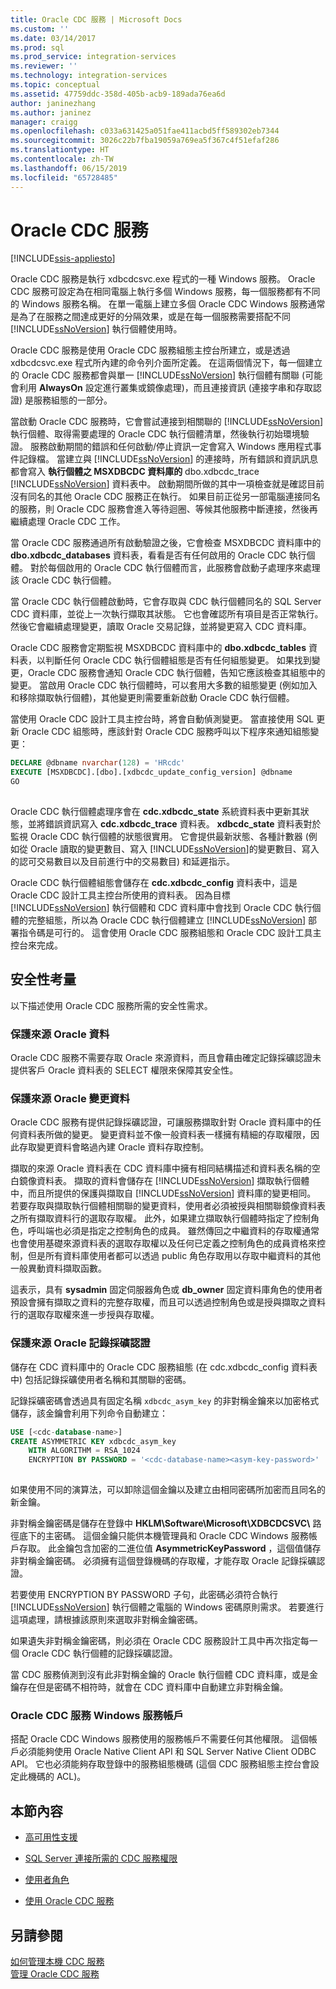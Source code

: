 ```yaml
---
title: Oracle CDC 服務 | Microsoft Docs
ms.custom: ''
ms.date: 03/14/2017
ms.prod: sql
ms.prod_service: integration-services
ms.reviewer: ''
ms.technology: integration-services
ms.topic: conceptual
ms.assetid: 47759ddc-358d-405b-acb9-189ada76ea6d
author: janinezhang
ms.author: janinez
manager: craigg
ms.openlocfilehash: c033a631425a051fae411acbd5ff589302eb7344
ms.sourcegitcommit: 3026c22b7fba19059a769ea5f367c4f51efaf286
ms.translationtype: HT
ms.contentlocale: zh-TW
ms.lasthandoff: 06/15/2019
ms.locfileid: "65728485"
---
```

# <a name="the-oracle-cdc-service"></a>Oracle CDC 服務

[!INCLUDE[ssis-appliesto](../../includes/ssis-appliesto-ssvrpluslinux-asdb-asdw-xxx.md)]


  Oracle CDC 服務是執行 xdbcdcsvc.exe 程式的一種 Windows 服務。 Oracle CDC 服務可設定為在相同電腦上執行多個 Windows 服務，每一個服務都有不同的 Windows 服務名稱。 在單一電腦上建立多個 Oracle CDC Windows 服務通常是為了在服務之間達成更好的分隔效果，或是在每一個服務需要搭配不同 [!INCLUDE[ssNoVersion](../../includes/ssnoversion-md.md)] 執行個體使用時。  
  
 Oracle CDC 服務是使用 Oracle CDC 服務組態主控台所建立，或是透過 xdbcdcsvc.exe 程式所內建的命令列介面所定義。 在這兩個情況下，每一個建立的 Oracle CDC 服務都會與單一 [!INCLUDE[ssNoVersion](../../includes/ssnoversion-md.md)] 執行個體有關聯 (可能會利用 **AlwaysOn** 設定進行叢集或鏡像處理)，而且連接資訊 (連接字串和存取認證) 是服務組態的一部分。  
  
 當啟動 Oracle CDC 服務時，它會嘗試連接到相關聯的 [!INCLUDE[ssNoVersion](../../includes/ssnoversion-md.md)] 執行個體、取得需要處理的 Oracle CDC 執行個體清單，然後執行初始環境驗證。 服務啟動期間的錯誤和任何啟動/停止資訊一定會寫入 Windows 應用程式事件記錄檔。 當建立與 [!INCLUDE[ssNoVersion](../../includes/ssnoversion-md.md)] 的連接時，所有錯誤和資訊訊息都會寫入 **執行個體之 MSXDBCDC 資料庫的** dbo.xdbcdc_trace [!INCLUDE[ssNoVersion](../../includes/ssnoversion-md.md)] 資料表中。 啟動期間所做的其中一項檢查就是確認目前沒有同名的其他 Oracle CDC 服務正在執行。 如果目前正從另一部電腦連接同名的服務，則 Oracle CDC 服務會進入等待迴圈、等候其他服務中斷連接，然後再繼續處理 Oracle CDC 工作。  
  
 當 Oracle CDC 服務通過所有啟動驗證之後，它會檢查 MSXDBCDC 資料庫中的 **dbo.xdbcdc_databases** 資料表，看看是否有任何啟用的 Oracle CDC 執行個體。 對於每個啟用的 Oracle CDC 執行個體而言，此服務會啟動子處理序來處理該 Oracle CDC 執行個體。  
  
 當 Oracle CDC 執行個體啟動時，它會存取與 CDC 執行個體同名的 SQL Server CDC 資料庫，並從上一次執行擷取其狀態。 它也會確認所有項目是否正常執行。 然後它會繼續處理變更，讀取 Oracle 交易記錄，並將變更寫入 CDC 資料庫。  
  
 Oracle CDC 服務會定期監視 MSXDBCDC 資料庫中的 **dbo.xdbcdc_tables** 資料表，以判斷任何 Oracle CDC 執行個體組態是否有任何組態變更。 如果找到變更，Oracle CDC 服務會通知 Oracle CDC 執行個體，告知它應該檢查其組態中的變更。 當啟用 Oracle CDC 執行個體時，可以套用大多數的組態變更 (例如加入和移除擷取執行個體)，其他變更則需要重新啟動 Oracle CDC 執行個體。  
  
 當使用 Oracle CDC 設計工具主控台時，將會自動偵測變更。 當直接使用 SQL 更新 Oracle CDC 組態時，應該針對 Oracle CDC 服務呼叫以下程序來通知組態變更：  
  
```sql
DECLARE @dbname nvarchar(128) = 'HRcdc'  
EXECUTE [MSXDBCDC].[dbo].[xdbcdc_update_config_version] @dbname  
GO  
  
```  
  
 Oracle CDC 執行個體處理序會在 **cdc.xdbcdc_state** 系統資料表中更新其狀態，並將錯誤資訊寫入 **cdc.xdbcdc_trace** 資料表。 **xdbcdc_state** 資料表對於監視 Oracle CDC 執行個體的狀態很實用。 它會提供最新狀態、各種計數器 (例如從 Oracle 讀取的變更數目、寫入 [!INCLUDE[ssNoVersion](../../includes/ssnoversion-md.md)]的變更數目、寫入的認可交易數目以及目前進行中的交易數目) 和延遲指示。  
  
 Oracle CDC 執行個體組態會儲存在 **cdc.xdbcdc_config** 資料表中，這是 Oracle CDC 設計工具主控台所使用的資料表。 因為目標 [!INCLUDE[ssNoVersion](../../includes/ssnoversion-md.md)] 執行個體和 CDC 資料庫中會找到 Oracle CDC 執行個體的完整組態，所以為 Oracle CDC 執行個體建立 [!INCLUDE[ssNoVersion](../../includes/ssnoversion-md.md)] 部署指令碼是可行的。 這會使用 Oracle CDC 服務組態和 Oracle CDC 設計工具主控台來完成。  
  
## <a name="security-considerations"></a>安全性考量  
 以下描述使用 Oracle CDC 服務所需的安全性需求。  
  
### <a name="protection-of-source-oracle-data"></a>保護來源 Oracle 資料  
 Oracle CDC 服務不需要存取 Oracle 來源資料，而且會藉由確定記錄採礦認證未提供客戶 Oracle 資料表的 SELECT 權限來保障其安全性。  
  
### <a name="protection-of-source-oracle-change-data"></a>保護來源 Oracle 變更資料  
 Oracle CDC 服務有提供記錄採礦認證，可讓服務擷取針對 Oracle 資料庫中的任何資料表所做的變更。 變更資料並不像一般資料表一樣擁有精細的存取權限，因此存取變更資料會略過內建 Oracle 資料存取控制。  
  
 擷取的來源 Oracle 資料表在 CDC 資料庫中擁有相同結構描述和資料表名稱的空白鏡像資料表。 擷取的資料會儲存在 [!INCLUDE[ssNoVersion](../../includes/ssnoversion-md.md)] 擷取執行個體中，而且所提供的保護與擷取自 [!INCLUDE[ssNoVersion](../../includes/ssnoversion-md.md)] 資料庫的變更相同。 若要存取與擷取執行個體相關聯的變更資料，使用者必須被授與相關聯鏡像資料表之所有擷取資料行的選取存取權。 此外，如果建立擷取執行個體時指定了控制角色，呼叫端也必須是指定之控制角色的成員。 雖然傳回之中繼資料的存取權通常也會使用基礎來源資料表的選取存取權以及任何已定義之控制角色的成員資格來控制，但是所有資料庫使用者都可以透過 public 角色存取用以存取中繼資料的其他一般異動資料擷取函數。  
  
 這表示，具有 **sysadmin** 固定伺服器角色或 **db_owner** 固定資料庫角色的使用者預設會擁有擷取之資料的完整存取權，而且可以透過控制角色或是授與擷取之資料行的選取存取權來進一步授與存取權。  
  
### <a name="protection-of-source-oracle-log-mining-credentials"></a>保護來源 Oracle 記錄採礦認證  
 儲存在 CDC 資料庫中的 Oracle CDC 服務組態 (在 cdc.xdbcdc_config 資料表中) 包括記錄採礦使用者名稱和其關聯的密碼。  
  
 記錄採礦密碼會透過具有固定名稱 `xdbcdc_asym_key` 的非對稱金鑰來以加密格式儲存，該金鑰會利用下列命令自動建立：  
  
```sql
USE [<cdc-database-name>]  
CREATE ASYMMETRIC KEY xdbcdc_asym_key  
    WITH ALGORITHM = RSA_1024  
    ENCRYPTION BY PASSWORD = '<cdc-database-name><asym-key-password>'  
  
```  
  
 如果使用不同的演算法，可以卸除這個金鑰以及建立由相同密碼所加密而且同名的新金鑰。  
  
 非對稱金鑰密碼是儲存在登錄中 **HKLM\Software\Microsoft\XDBCDCSVC\\<service-name>** 路徑底下的主密碼。 這個金鑰只能供本機管理員和 Oracle CDC Windows 服務帳戶存取。 此金鑰包含加密的二進位值 **AsymmetricKeyPassword** ，這個值儲存非對稱金鑰密碼。 必須擁有這個登錄機碼的存取權，才能存取 Oracle 記錄採礦認證。  
  
 若要使用 ENCRYPTION BY PASSWORD 子句，此密碼必須符合執行 [!INCLUDE[ssNoVersion](../../includes/ssnoversion-md.md)] 執行個體之電腦的 Windows 密碼原則需求。 若要進行這項處理，請根據該原則來選取非對稱金鑰密碼。  
  
 如果遺失非對稱金鑰密碼，則必須在 Oracle CDC 服務設計工具中再次指定每一個 Oracle CDC 執行個體的記錄採礦認證。  
  
 當 CDC 服務偵測到沒有此非對稱金鑰的 Oracle 執行個體 CDC 資料庫，或是金鑰存在但是密碼不相符時，就會在 CDC 資料庫中自動建立非對稱金鑰。  
  
### <a name="oracle-cdc-service-windows-service-account"></a>Oracle CDC 服務 Windows 服務帳戶  
 搭配 Oracle CDC Windows 服務使用的服務帳戶不需要任何其他權限。 這個帳戶必須能夠使用 Oracle Native Client API 和 SQL Server Native Client ODBC API。 它也必須能夠存取登錄中的服務組態機碼 (這個 CDC 服務組態主控台會設定此機碼的 ACL)。  
  
## <a name="in-this-section"></a>本節內容  
  
-   [高可用性支援](../../integration-services/change-data-capture/high-availability-support.md)  
  
-   [SQL Server 連接所需的 CDC 服務權限](../../integration-services/change-data-capture/sql-server-connection-required-permissions-for-the-cdc-service.md)  
  
-   [使用者角色](../../integration-services/change-data-capture/user-roles.md)  
  
-   [使用 Oracle CDC 服務](../../integration-services/change-data-capture/working-with-the-oracle-cdc-service.md)  
  
## <a name="see-also"></a>另請參閱  
 [如何管理本機 CDC 服務](../../integration-services/change-data-capture/how-to-manage-a-local-cdc-service.md)   
 [管理 Oracle CDC 服務](../../integration-services/change-data-capture/manage-an-oracle-cdc-service.md)  
  
  
